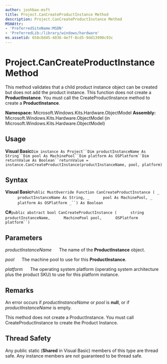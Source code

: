 ```yaml
---
author: joshbax-msft
title: Project.CanCreateProductInstance Method
description: Project.CanCreateProductInstance Method
MSHAttr:
- 'PreferredSiteName:MSDN'
- 'PreferredLib:/library/windows/hardware'
ms.assetid: 658c0d45-4036-4e7f-8cd5-9dd13990c93c
---
```


# Project.CanCreateProductInstance Method


This method validates that a child product instance object can be created but does not add the product instance. This function does not create a **ProductInstance**. You must call the CreateProductInstance method to create a **ProductInstance**.

**Namespace:** Microsoft.Windows.Kits.Hardware.ObjectModel **Assembly:** Microsoft.Windows.Kits.Hardware.ObjectModel (in Microsoft.Windows.Kits.Hardware.ObjectModel)

## Usage


**Visual Basic**`Dim instance As Project``Dim productInstanceName As String``Dim pool As MachinePool``Dim platform As OSPlatform``Dim returnValue As Boolean``returnValue = instance.CanCreateProductInstance(productInstanceName, pool, platform)`

## Syntax


**Visual Basic**`Public MustOverride Function CanCreateProductInstance ( _`           `productInstanceName As String, _`           `pool As MachinePool, _`           `platform As OSPlatform _``) As Boolean`

**C#**`public abstract bool CanCreateProductInstance (`           `string productInstanceName,`           `MachinePool pool,`           `OSPlatform platform``)`

## Parameters


*productInstanceName*      The name of the **ProductInstance** object.

*pool*      The machine pool to use for this **ProductInstance**.

*platform*      The operating system platform (operating system architecture plus the product SKU) to use for this platform instance.

## Remarks


An error occurs if *productInstanceName* or *pool* is **null**, or if *productInstanceName* is empty.

This method does not create a ProductInstance. You must call CreateProductInstance to create the Product Instance.

## Thread Safety


Any public static (**Shared** in Visual Basic) members of this type are thread safe. Any instance members are not guaranteed to be thread safe.

 

 






